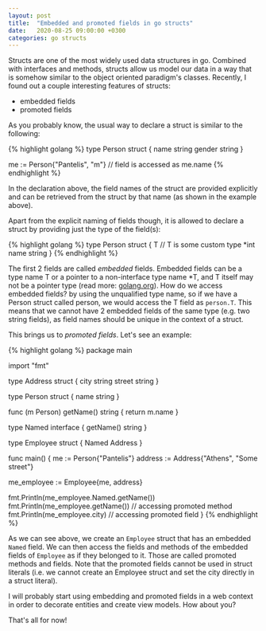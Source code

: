 ```yaml
---
layout: post
title:  "Embedded and promoted fields in go structs"
date:   2020-08-25 09:00:00 +0300
categories: go structs
---
```

Structs are one of the most widely used data structures in go. Combined with interfaces and methods, structs allow us model our data in a way that is somehow similar to the object oriented paradigm's classes. Recently, I found out a couple interesting features of structs:

* embedded fields
* promoted fields

As you probably know, the usual way to declare a struct is similar to the following:

{% highlight golang %}
type Person struct {
  name string
  gender string
}

me := Person{"Pantelis", "m"} // field is accessed as me.name
{% endhighlight %}

In the declaration above, the field names of the struct are provided explicitly and can be retrieved from the struct by that name (as shown in the example above).

Apart from the explicit naming of fields though, it is allowed to declare a struct by providing just the type of the field(s):

{% highlight golang %}
type Person struct {
  T // T is some custom type
  *int
  name string
}
{% endhighlight %}

The first 2 fields are called *embedded* fields. Embedded fields can be a type name T or a pointer to a non-interface type name *T, and T itself may not be a pointer type (read more: <a href="https://golang.org/ref/spec#Struct_types" target="_blank" rel="noopener nofollow">golang.org</a>). How do we access embedded fields? by using the unqualified type name, so if we have a Person struct called person, we would access the T field as ```person.T```. This means that we cannot have 2 embedded fields of the same type (e.g. two string fields), as field names should be unique in the context of a struct.

This brings us to *promoted fields*. Let's see an example:

{% highlight golang %}
package main

import "fmt"

type Address struct {
  city string
  street string
}

type Person struct {
  name string
}

func (m Person) getName() string {
  return m.name
}

type Named interface {
  getName() string
}

type Employee struct {
  Named
  Address
}

func main() {
  me := Person{"Pantelis"}
  address := Address{"Athens", "Some street"}

  me_employee := Employee{me, address}

  fmt.Println(me_employee.Named.getName())
  fmt.Println(me_employee.getName()) // accessing promoted method
  fmt.Println(me_employee.city) // accessing promoted field
}
{% endhighlight %}

As we can see above, we create an ```Employee``` struct that has an embedded ```Named``` field. We can then access the fields and methods of the embedded fields of ```Employee``` as if they belonged to it. Those are called promoted methods and fields. Note that the promoted fields cannot be used in struct literals (i.e. we cannot create an Employee struct and set the city directly in a struct literal).

I will probably start using embedding and promoted fields in a web context in order to decorate entities and create view models. How about you?

That's all for now!
